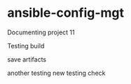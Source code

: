 # ansible-config-mgt
Documenting project 11

Testing build

save artifacts

another testing
new testing
check